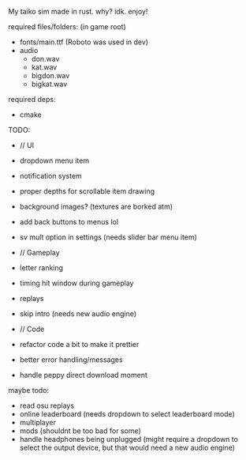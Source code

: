 My taiko sim made in rust. why? idk. enjoy!
  
required files/folders: (in game root)
 - fonts/main.ttf (Roboto was used in dev)
 - audio
    - don.wav
    - kat.wav
    - bigdon.wav
    - bigkat.wav
  
required deps:
 - cmake
  

TODO:
- // UI
- dropdown menu item
- notification system
- proper depths for scrollable item drawing
- background images? (textures are borked atm)
- add back buttons to menus lol
- sv mult option in settings (needs slider bar menu item)
  
- // Gameplay
- letter ranking
- timing hit window during gameplay
- replays
- skip intro (needs new audio engine)
  
- // Code
- refactor code a bit to make it prettier
- better error handling/messages
- handle peppy direct download moment
  
maybe todo:
 - read osu replays
 - online leaderboard (needs dropdown to select leaderboard mode)
 - multiplayer
 - mods (shouldnt be too bad for some)
 - handle headphones being unplugged (might require a dropdown to select the output device, but that would need a new audio engine)